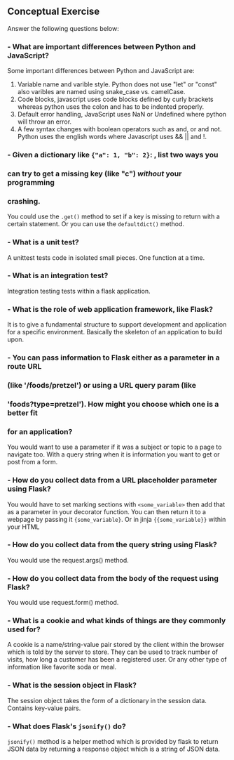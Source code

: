 ## Conceptual Exercise

Answer the following questions below:

### - What are important differences between Python and JavaScript?
  Some important differences between Python and JavaScript are:
  1. Variable name and varible style. Python does not use "let" or "const" also varibles are named using snake_case vs. camelCase. 
  2. Code blocks, javascript uses code blocks defined by curly brackets whereas python uses the colon and has to be indented properly. 
  3. Default error handling, JavaScript uses NaN or Undefined where python will throw an error. 
  4. A few syntax changes with boolean operators such as and, or and not. Python uses the english words where Javascript uses && || and !. 

### - Given a dictionary like ``{"a": 1, "b": 2}``: , list two ways you
  ### can try to get a missing key (like "c") *without* your programming
  ### crashing.
  You could use the `.get()` method to set if a key is missing to return with a certain statement. Or you can use the `defaultdict()` method. 

### - What is a unit test?
  A unittest tests code in isolated small pieces. One function at a time. 

### - What is an integration test?
  Integration testing tests within a flask application. 

### - What is the role of web application framework, like Flask?
  It is to give a fundamental structure to support development and application for a specific environment. Basically the skeleton of an application to build upon.
  
### - You can pass information to Flask either as a parameter in a route URL
  ### (like '/foods/pretzel') or using a URL query param (like
  ### 'foods?type=pretzel'). How might you choose which one is a better fit
  ### for an application?

  You would want to use a parameter if it was a subject or topic to a page to navigate too. With a query string when it is information you want to get or post from a form. 

### - How do you collect data from a URL placeholder parameter using Flask?
  You would have to set marking sections with `<some_variable>` then add that as a parameter in your decorator function. You can then return it to a webpage by passing it `{some_variable}`. Or in jinja `{{some_variable}}` within your HTML

### - How do you collect data from the query string using Flask?
  You would use the request.args() method.

### - How do you collect data from the body of the request using Flask?
  You would use request.form() method. 


### - What is a cookie and what kinds of things are they commonly used for?
  A cookie is a name/string-value pair stored by the client within the browser which is told by the server to store. They can be used to track number of visits, how long a customer has been a registered user. Or any other type of information like favorite soda or meal. 

### - What is the session object in Flask?
  The session object takes the form of a dictionary in the session data. Contains key-value pairs. 

### - What does Flask's `jsonify()` do?
  `jsonify()` method is a helper method which is provided by flask to return JSON data by returning a response object which is a string of JSON data. 
